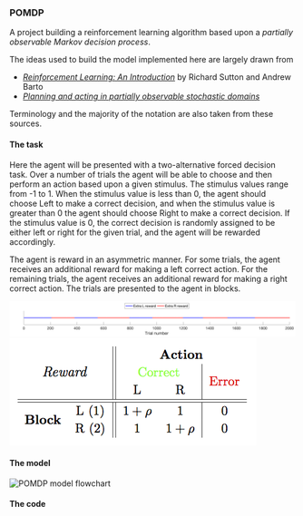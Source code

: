 ### POMDP

A project building a reinforcement learning algorithm based upon a _partially observable Markov decision process_. 

The ideas used to build the model implemented here are largely drawn from 
* [_Reinforcement Learning: An Introduction_](http://people.inf.elte.hu/lorincz/Files/RL_2006/SuttonBook.pdf) by Richard Sutton and Andrew Barto
* [_Planning and acting in partially observable stochastic domains_](https://doi.org/10.1016/S0004-3702(98)00023-X)

Terminology and the majority of the notation are also taken from these sources.

#### The task

Here the agent will be presented with a two-alternative forced decision task. Over a number of trials the agent will be able to choose and then perform an action based upon a given stimulus. The stimulus values range from -1 to 1. When the stimulus value is less than 0, the agent should choose Left to make a correct decision, and when the stimulus value is greater than 0 the agent should choose Right to make a correct decision. If the stimulus value is 0, the correct decision is randomly assigned to be either left or right for the given trial, and the agent will be rewarded accordingly.

The agent is reward in an asymmetric manner. For some trials, the agent receives an additional reward for making a left correct action. For the remaining trials, the agent receives an additional reward for making a right correct action. The trials are presented to the agent in blocks.

![Block structure](img/blockReward.png)
![Reward structure](img/reward.png)


#### The model

![POMDP model flowchart](img/POMDPflowchart.png)


#### The code
